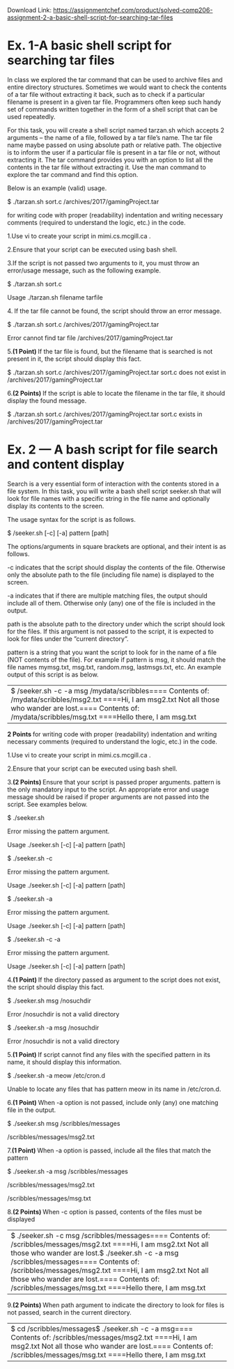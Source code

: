 Download Link: https://assignmentchef.com/product/solved-comp206-assignment-2-a-basic-shell-script-for-searching-tar-files
<br>
<h1>Ex. 1-A basic shell script for searching tar files</h1>

In class we explored the tar command that can be used to archive files and entire directory structures. Sometimes we would want to check the contents of a tar file without extracting it back, such as to check if a particular filename is present in a given tar file. Programmers often keep such handy set of commands written together in the form of a shell script that can be used repeatedly.

For this task, you will create a shell script named tarzan.sh which accepts 2 arguments – the name of a file, followed by a tar file’s name. The tar file name maybe passed on using absolute path or relative path. The objective is to inform the user if a particular file is present in a tar file or not, without extracting it. The tar command provides you with an option to list all the contents in the tar file without extracting it. Use the man command to explore the tar command and find this option.

Below is an example (valid) usage.

$ ./tarzan.sh sort.c /archives/2017/gamingProject.tar

<strong> </strong>for writing code with proper (readability) indentation and writing necessary comments (required to understand the logic, etc.) in the code.

1.Use vi to create your script in mimi.cs.mcgill.ca .

2.Ensure that your script can be executed using bash shell.

3.If the script is not passed two arguments to it, you must throw an error/usage message, such as the following example.

$ ./tarzan.sh sort.c

Usage ./tarzan.sh filename tarfile

4.<strong> </strong>If the tar file cannot be found, the script should throw an error message.

$ ./tarzan.sh sort.c /archives/2017/gamingProject.tar

Error cannot find tar file /archives/2017/gamingProject.tar

5.<strong>(1 Point) </strong>If the tar file is found, but the filename that is searched is not present in it, the script should display this fact.

$ ./tarzan.sh sort.c /archives/2017/gamingProject.tar sort.c does not exist in /archives/2017/gamingProject.tar

6.<strong>(2 Points) </strong>If the script is able to locate the filename in the tar file, it should display the found message.

$ ./tarzan.sh sort.c /archives/2017/gamingProject.tar sort.c exists in /archives/2017/gamingProject.tar

<h1>Ex. 2 —                        A bash script for file search and content display</h1>

Search is a very essential form of interaction with the contents stored in a file system. In this task, you will write a bash shell script seeker.sh that will look for file names with a specific string in the file name and optionally display its contents to the screen.

The usage syntax for the script is as follows.

$ /seeker.sh [-c] [-a] pattern [path]

The options/arguments in square brackets are optional, and their intent is as follows.

-c indicates that the script should display the contents of the file. Otherwise only the absolute path to the file (including file name) is displayed to the screen.

-a indicates that if there are multiple matching files, the output should include all of them. Otherwise only (any) one of the file is included in the output.

path is the absolute path to the directory under which the script should look for the files. If this argument is not passed to the script, it is expected to look for files under the ”current directory”.

pattern is a string that you want the script to look for in the name of a file (NOT contents of the file). For example if pattern is msg, it should match the file names mymsg.txt, msg.txt, random.msg, lastmsgs.txt, etc. An example output of this script is as below.

<table width="681">

 <tbody>

  <tr>

   <td width="681">$ /seeker.sh -c -a msg /mydata/scribbles==== Contents of: /mydata/scribbles/msg2.txt ====Hi, I am msg2.txt Not all those who wander are lost.==== Contents of: /mydata/scribbles/msg.txt ====Hello there, I am msg.txt</td>

  </tr>

 </tbody>

</table>

<strong>2 Points </strong>for writing code with proper (readability) indentation and writing necessary comments (required to understand the logic, etc.) in the code.

1.Use vi to create your script in mimi.cs.mcgill.ca .

2.Ensure that your script can be executed using bash shell.

3.<strong>(2 Points) </strong>Ensure that your script is passed proper arguments. pattern is the only mandatory input to the script. An appropriate error and usage message should be raised if proper arguments are not passed into the script. See examples below.

$ ./seeker.sh

Error missing the pattern argument.

Usage ./seeker.sh [-c] [-a] pattern [path]

$ ./seeker.sh -c

Error missing the pattern argument.

Usage ./seeker.sh [-c] [-a] pattern [path]

$ ./seeker.sh -a

Error missing the pattern argument.

Usage ./seeker.sh [-c] [-a] pattern [path]

$ ./seeker.sh -c -a

Error missing the pattern argument.

Usage ./seeker.sh [-c] [-a] pattern [path]

4.<strong>(1 Point) </strong>If the directory passed as argument to the script does not exist, the script should display this fact.

$ ./seeker.sh msg /nosuchdir

Error /nosuchdir is not a valid directory

$ ./seeker.sh -a msg /nosuchdir

Error /nosuchdir is not a valid directory

5.<strong>(1 Point) </strong>If script cannot find any files with the specified pattern in its name, it should display this information.

$ ./seeker.sh -a meow /etc/cron.d

Unable to locate any files that has pattern meow in its name in /etc/cron.d.

6.<strong>(1 Point) </strong>When -a option is not passed, include only (any) one matching file in the output.

$ ./seeker.sh msg /scribbles/messages

/scribbles/messages/msg2.txt

7.<strong>(1 Point) </strong>When -a option is passed, include all the files that match the pattern

$ ./seeker.sh -a msg /scribbles/messages

/scribbles/messages/msg2.txt

/scribbles/messages/msg.txt

8.<strong>(2 Points) </strong>When -c option is passed, contents of the files must be displayed

<table width="651">

 <tbody>

  <tr>

   <td width="651">$ ./seeker.sh -c msg /scribbles/messages==== Contents of: /scribbles/messages/msg2.txt ====Hi, I am msg2.txt Not all those who wander are lost.$ ./seeker.sh -c -a msg /scribbles/messages==== Contents of: /scribbles/messages/msg2.txt ====Hi, I am msg2.txt Not all those who wander are lost.==== Contents of: /scribbles/messages/msg.txt ====Hello there, I am msg.txt</td>

  </tr>

 </tbody>

</table>

9.<strong>(2 Points) </strong>When path argument to indicate the directory to look for files is not passed, search in the current directory.

<table width="651">

 <tbody>

  <tr>

   <td width="651">$ cd /scribbles/messages$ ./seeker.sh -c -a msg==== Contents of: /scribbles/messages/msg2.txt ====Hi, I am msg2.txt Not all those who wander are lost.==== Contents of: /scribbles/messages/msg.txt ====Hello there, I am msg.txt</td>

  </tr>

 </tbody>

</table>